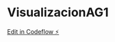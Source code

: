 # VisualizacionAG1

[Edit in Codeflow ⚡️](https://stackblitz.com/~/github.com/yessoto1/VisualizacionAG1)